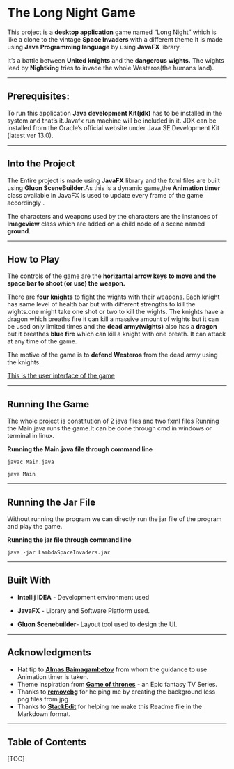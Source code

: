 The Long Night Game
===================
This project is a **desktop application** game named “Long Night” which is like a clone to the vintage **Space Invaders** with a different theme.It is made using **Java Programming language** by using **JavaFX** library.

It’s a battle between **United knights** and the **dangerous wights.** The wights lead by **Nightking** tries to invade the whole Westeros(the humans land).



----------


Prerequisites:
-------------



To run this application **Java development Kit(jdk)** has to be installed in the  system and that’s it.Javafx run machine will be included in it. JDK can be installed from the Oracle’s official website under Java SE Development Kit (latest ver 13.0). 


----------


Into the Project
-------------------
The Entire project is made using **JavaFX** library and the fxml files are built using **Gluon SceneBuilder**.As this is a dynamic game,the **Animation timer** class available in JavaFX  is used to update every frame of the game accordingly .

The characters and weapons used by the characters are the instances of **Imageview** class which are added on a child node of a scene named **ground**.

----------
How to Play
-------------------
The controls of the game are the **horizantal arrow keys to move and the space bar to shoot (or use) the weapon.** 

There are **four knights** to fight the wights with their weapons. Each knight has same level of health bar but with different strengths to kill the wights.one might take one shot or two to kill the wights.
The knights have a dragon which breaths fire it can kill a massive amount of wights
but it can be used only limited times and the **dead army(wights)** also has a **dragon** but it  breathes **blue fire** which can kill a knight with one breath. It can attack at any time of the game.

The motive of the game is to **defend Westeros** from the dead army using the knights.

[This is the user interface of the game](https://drive.google.com/file/d/107SGAGzmuVCfV3Cuaw6x0rvqkXW2LPxd/view?usp=sharing)


----------
Running the Game
-------------------

The whole project is constitution of 2 java files and two fxml files Running the Main.java runs the game.It can be done through cmd in windows or terminal in linux.

**Running the Main.java file through command line** 
 
    
    javac Main.java
    
    java Main

----------
Running the Jar File
-------------------

Without running the program we can directly run the jar file of the program and  play the game.

**Running the jar file through command line**

    java -jar LambdaSpaceInvaders.jar

----------
Built With
-------------------

 - **Intellij IDEA** - Development environment used
 
 - **JavaFX**  - Library and Software Platform used.

 - **Gluon Scenebuilder**- Layout tool used to design the UI.

----------
Acknowledgments 
-------------------
- Hat tip to **[Almas Baimagambetov](https://www.youtube.com/channel/UCmjXvUa36DjqCJ1zktXVbUA)** from whom the guidance to use Animation          timer is taken.
- Theme inspiration from **[Game of thrones](https://en.wikipedia.org/wiki/Game_of_Thrones)** - an Epic fantasy TV Series.
- Thanks to [**removebg**](https://www.remove.bg/) for helping me by creating the background  less  png files from jpg  
- Thanks to **[StackEdit](https://stackedit.io/editor#the-long-night-game)** for helping me make this Readme file in the Markdown format.





----------
Table of Contents
-------------------

[TOC]


